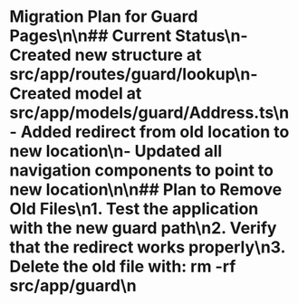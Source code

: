 # Migration Plan for Guard Pages\n\n## Current Status\n- Created new structure at src/app/routes/guard/lookup\n- Created model at src/app/models/guard/Address.ts\n- Added redirect from old location to new location\n- Updated all navigation components to point to new location\n\n## Plan to Remove Old Files\n1. Test the application with the new guard path\n2. Verify that the redirect works properly\n3. Delete the old file with: rm -rf src/app/guard\n
